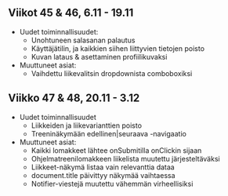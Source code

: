 ## Viikot 45 & 46, 6.11 - 19.11

- Uudet toiminnallisuudet:
    - Unohtuneen salasanan palautus
    - Käyttäjätilin, ja kaikkien siihen liittyvien tietojen poisto
    - Kuvan lataus & asettaminen profiilikuvaksi
- Muuttuneet asiat:
    - Vaihdettu liikevalitsin dropdownista comboboxiksi

## Viikko 47 & 48, 20.11 - 3.12

- Uudet toiminnallisuudet
    - Liikkeiden ja liikevarianttien poisto
    - Treeninäkymään edellinen|seuraava -navigaatio
- Muuttuneet asiat:
    - Kaikki lomakkeet lähtee onSubmitilla onClickin sijaan
    - Ohjelmatreenilomakkeen liikelista muutettu järjesteltäväksi
    - Liikkeet-näkymä listaa vain relevanttia dataa
    - document.title päivittyy näkymää vaihtaessa
    - Notifier-viestejä muutettu vähemmän virheellisiksi